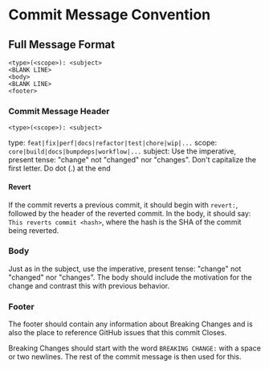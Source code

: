 # Commit Message Convention

## Full Message Format
```
<type>(<scope>): <subject>
<BLANK LINE>
<body>
<BLANK LINE>
<footer>
```

### Commit Message Header

`<type>(<scope>): <subject>`

type: `feat|fix|perf|docs|refactor|test|chore|wip|...`
scope: `core|build|docs|bumpdeps|workflow|...`
subject: Use the imperative, present tense: "change" not "changed" nor "changes". Don't capitalize the first letter. Do dot (.) at the end

#### Revert
If the commit reverts a previous commit, it should begin with `revert:`, followed by the header of the reverted commit.
In the body, it should say: `This reverts commit <hash>`, where the hash is the SHA of the commit being reverted.

### Body

Just as in the subject, use the imperative, present tense: "change" not "changed" nor "changes". The body should include the motivation for the change and contrast this with previous behavior.

### Footer

The footer should contain any information about Breaking Changes and is also the place to reference GitHub issues that this commit Closes.

Breaking Changes should start with the word `BREAKING CHANGE:` with a space or two newlines. The rest of the commit message is then used for this.

